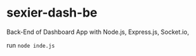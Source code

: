 # sexier-dash-be
Back-End of Dashboard App with Node.js, Express.js, Socket.io, 

run `node inde.js`
